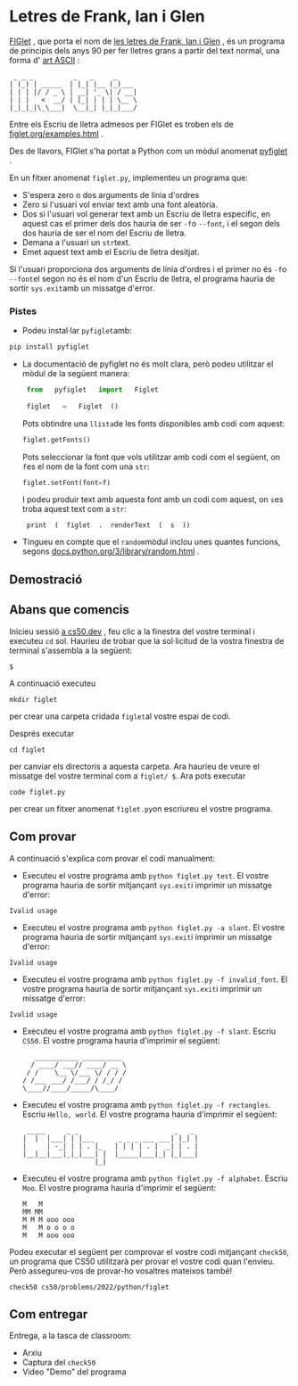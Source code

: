 # Letres de Frank, Ian i Glen

[FIGlet](https://es.wikipedia.org/wiki/FIGlet) , que porta el nom de [les letres de Frank, Ian i Glen](http://www.figlet.org/faq.html) , és un programa de principis dels anys 90 per fer lletres grans a partir del text normal, una forma d' [art ASCII](https://en.wikipedia.org/wiki/ASCII_art) :

```
 _ _ _          _   _     _  
| (_) | _____  | |_| |__ (_)___  
| | | |/ / _ \ | __| '_ \| / __|  
| | |   <  __/ | |_| | | | \__ \  
|_|_|_|\_\___|  \__|_| |_|_|___/  
```

Entre els Escriu de lletra admesos per FIGlet es troben els de [figlet.org/examples.html](http://www.figlet.org/examples.html) .

Des de llavors, FIGlet s'ha portat a Python com un mòdul anomenat [pyfiglet](https://pypi.org/project/pyfiglet/0.7/) .

En un fitxer anomenat `figlet.py`, implementeu un programa que:

-   S'espera zero o dos arguments de línia d'ordres
-   Zero si l'usuari vol enviar text amb una font aleatòria.
-   Dos si l'usuari vol generar text amb un Escriu de lletra específic, en aquest cas el primer dels dos hauria de ser `-f`o `--font`, i el segon dels dos hauria de ser el nom del Escriu de lletra.
-   Demana a l'usuari un `str`text.
-   Emet aquest text amb el Escriu de lletra desitjat.

Si l'usuari proporciona dos arguments de línia d'ordres i el primer no és `-f`o `--font`el segon no és el nom d'un Escriu de lletra, el programa hauria de sortir `sys.exit`amb un missatge d'error.

### Pistes

-   Podeu instal·lar `pyfiglet`amb:
```python
pip install pyfiglet
```
-   La documentació de pyfiglet no és molt clara, però podeu utilitzar el mòdul de la següent manera:
    
    ``` python
     from   pyfiglet   import   Figlet   
      
     figlet   =   Figlet  () 
    ```
    Pots obtindre una `llista`de les fonts disponibles amb codi com aquest:
    ``` python
    figlet.getFonts()
    ```
    Pots seleccionar la font que vols utilitzar amb codi com el següent, on `f`es el nom de la font com una `str`:
    ```python
    figlet.setFont(font=f)
    ```
    
    I podeu produir text amb aquesta font amb un codi com aquest, on `s`es troba aquest text com a `str`:
    
    ```
     print  (  figlet  .  renderText  (  s  )) 
-   Tingueu en compte que el `random`mòdul inclou unes quantes funcions, segons [docs.python.org/3/library/random.html](https://docs.python.org/3/library/random.html) .
  

## Demostració

<script async="" data-autoplay="1" data-cols="80" data-loop="1" data-rows="12" id="asciicast-LIo5QcHpUiXepVFiL4fTBwmuE" src="https://asc
iinema.org/a/LIo5QcHpUiXepVFiL4fTBwmuE.js"></script>


## Abans que comencis

Inicieu sessió [a cs50.dev](https://cs50.dev/) , feu clic a la finestra del vostre terminal i executeu `cd` sol. Hauríeu de trobar que la sol·licitud de la vostra finestra de terminal s'assembla a la següent:
```
$
```
A continuació executeu
```
mkdir figlet
```
per crear una carpeta cridada `figlet`al vostre espai de codi.

Després executar
```
cd figlet
```
per canviar els directoris a aquesta carpeta. Ara hauríeu de veure el missatge del vostre terminal com a `figlet/ $`. Ara pots executar
```
code figlet.py
```

per crear un fitxer anomenat `figlet.py`on escriureu el vostre programa.

## Com provar

A continuació s'explica com provar el codi manualment:

-   Executeu el vostre programa amb `python figlet.py test`. El vostre programa hauria de sortir mitjançant `sys.exit`i imprimir un missatge d'error:
  ```
Ivalid usage
```
-   Executeu el vostre programa amb `python figlet.py -a slant`. El vostre programa hauria de sortir mitjançant `sys.exit`i imprimir un missatge d'error:
   ```
Ivalid usage
```
-   Executeu el vostre programa amb `python figlet.py -f invalid_font`. El vostre programa hauria de sortir mitjançant `sys.exit`i imprimir un missatge d'error:
```
Ivalid usage
```
-   Executeu el vostre programa amb `python figlet.py -f slant`. Escriu `CS50`. El vostre programa hauria d'imprimir el següent:
    
    ```
       ___________ __________   
      / ____/ ___// ____/ __ \  
     / /    \__ \/___ \/ / / /  
    / /___ ___/ /___/ / /_/ /   
    \____//____/_____/\____/    
    ```
    
-   Executeu el vostre programa amb `python figlet.py -f rectangles`. Escriu `Hello, world`. El vostre programa hauria d'imprimir el següent:
    
    ```
     _____     _ _                        _   _   
    |  |  |___| | |___      _ _ _ ___ ___| |_| |  
    |     | -_| | | . |_   | | | | . |  _| | . |  
    |__|__|___|_|_|___| |  |_____|___|_| |_|___|  
                      |_|                         
    ```
    
-   Executeu el vostre programa amb `python figlet.py -f alphabet`. Escriu `Moo`. El vostre programa hauria d'imprimir el següent:
    
    ```
    M   M           
    MM MM           
    M M M ooo ooo   
    M   M o o o o   
    M   M ooo ooo                       
    ```
    

Podeu executar el següent per comprovar el vostre codi mitjançant `check50`, un programa que CS50 utilitzarà per provar el vostre codi quan l'envieu. Però assegureu-vos de provar-ho vosaltres mateixos també!

```
check50 cs50/problems/2022/python/figlet
```

## Com entregar

Entrega, a la tasca de classroom:

- Arxiu
- Captura del `check50`
- Video "Demo" del programa
